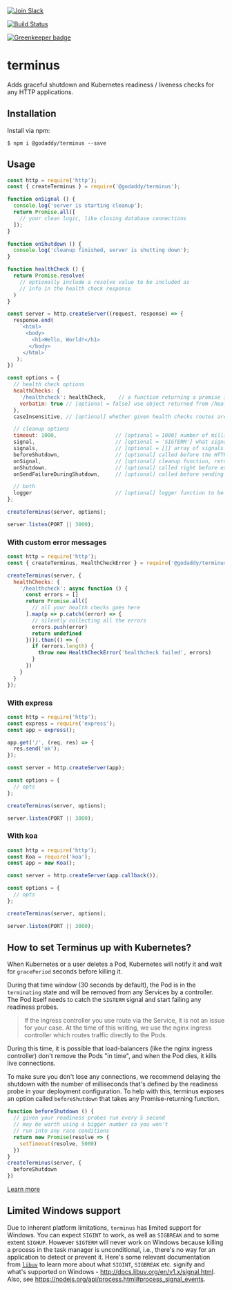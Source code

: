 
[![Join Slack](https://img.shields.io/badge/Join%20us%20on-Slack-e01563.svg)](https://godaddy-oss-slack.herokuapp.com/)

[![Build Status](https://travis-ci.org/godaddy/terminus.svg?branch=master)](https://travis-ci.org/godaddy/terminus)

[![Greenkeeper badge](https://badges.greenkeeper.io/godaddy/terminus.svg)](https://greenkeeper.io/)

# terminus

Adds graceful shutdown and Kubernetes readiness / liveness checks for any HTTP applications.

## Installation

Install via npm:

```console
$ npm i @godaddy/terminus --save
```

## Usage

```javascript
const http = require('http');
const { createTerminus } = require('@godaddy/terminus');

function onSignal () {
  console.log('server is starting cleanup');
  return Promise.all([
    // your clean logic, like closing database connections
  ]);
}

function onShutdown () {
  console.log('cleanup finished, server is shutting down');
}

function healthCheck () {
  return Promise.resolve(
    // optionally include a resolve value to be included as
    // info in the health check response
  )
}

const server = http.createServer((request, response) => {
  response.end(
    `<html>
      <body>
        <h1>Hello, World!</h1>
       </body>
     </html>`
   );
})

const options = {
  // health check options
  healthChecks: {
    '/healthcheck': healthCheck,    // a function returning a promise indicating service health,
    verbatim: true // [optional = false] use object returned from /healthcheck verbatim in response
  },
  caseInsensitive, // [optional] whether given health checks routes are case insensitive (defaults to false) 

  // cleanup options
  timeout: 1000,                   // [optional = 1000] number of milliseconds before forceful exiting
  signal,                          // [optional = 'SIGTERM'] what signal to listen for relative to shutdown
  signals,                         // [optional = []] array of signals to listen for relative to shutdown
  beforeShutdown,                  // [optional] called before the HTTP server starts its shutdown
  onSignal,                        // [optional] cleanup function, returning a promise (used to be onSigterm)
  onShutdown,                      // [optional] called right before exiting
  onSendFailureDuringShutdown,     // [optional] called before sending each 503 during shutdowns

  // both
  logger                           // [optional] logger function to be called with errors. Example logger call: ('error happened during shutdown', error). See terminus.js for more details.
};

createTerminus(server, options);

server.listen(PORT || 3000);
```

### With custom error messages

```js
const http = require('http');
const { createTerminus, HealthCheckError } = require('@godaddy/terminus');

createTerminus(server, {
  healthChecks: {
    '/healthcheck': async function () {
      const errors = []
      return Promise.all([
        // all your health checks goes here
      ].map(p => p.catch((error) => {
        // silently collecting all the errors
        errors.push(error)
        return undefined
      }))).then(() => {
        if (errors.length) {
          throw new HealthCheckError('healthcheck failed', errors)
        }
      })
    }
  }
});
```

### With express

```javascript
const http = require('http');
const express = require('express');
const app = express();

app.get('/', (req, res) => {
  res.send('ok');
});

const server = http.createServer(app);

const options = {
  // opts
};

createTerminus(server, options);

server.listen(PORT || 3000);
```

### With koa

```javascript
const http = require('http');
const Koa = require('koa');
const app = new Koa();

const server = http.createServer(app.callback());

const options = {
  // opts
};

createTerminus(server, options);

server.listen(PORT || 3000);
```

## How to set Terminus up with Kubernetes?

When Kubernetes or a user deletes a Pod, Kubernetes will notify it and wait for `gracePeriod` seconds before killing it.

During that time window (30 seconds by default), the Pod is in the `terminating` state and will be removed from any Services by a controller. The Pod itself needs to catch the `SIGTERM` signal and start failing any readiness probes.

> If the ingress controller you use route via the Service, it is not an issue for your case. At the time of this writing, we use the nginx ingress controller which routes traffic directly to the Pods.

During this time, it is possible that load-balancers (like the nginx ingress controller) don't remove the Pods "in time", and when the Pod dies, it kills live connections.

To make sure you don't lose any connections, we recommend delaying the shutdown with the number of milliseconds that's defined by the readiness probe in your deployment configuration. To help with this, terminus exposes an option called `beforeShutdown` that takes any Promise-returning function.

```javascript
function beforeShutdown () {
  // given your readiness probes run every 5 second
  // may be worth using a bigger number so you won't
  // run into any race conditions
  return new Promise(resolve => {
    setTimeout(resolve, 5000)
  })
}
createTerminus(server, {
  beforeShutdown
})
```

[Learn more](https://github.com/kubernetes/contrib/issues/1140#issuecomment-231641402)

## Limited Windows support

Due to inherent platform limitations, `terminus` has limited support for Windows.
You can expect `SIGINT` to work, as well as `SIGBREAK` and to some extent `SIGHUP`.
However `SIGTERM` will never work on Windows because killing a process in the task manager is unconditional, i.e., there's no way for an application to detect or prevent it.
Here's some relevant documentation from [`libuv`](https://github.com/libuv/libuv) to learn more about what `SIGINT`, `SIGBREAK` etc. signify and what's supported on Windows - http://docs.libuv.org/en/v1.x/signal.html.
Also, see https://nodejs.org/api/process.html#process_signal_events.
